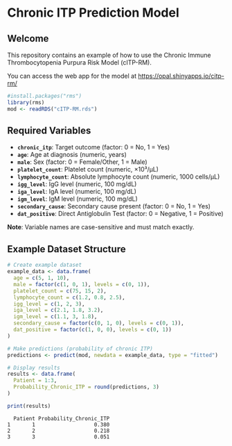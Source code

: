 # Chronic ITP Prediction Model


## Welcome

This repository contains an example of how to use the Chronic Immune
Thrombocytopenia Purpura Risk Model (cITP-RM).

You can access the web app for the model at <a href="https://opal.shinyapps.io/citp-rm/" target="_blank">https://opal.shinyapps.io/citp-rm/</a>

``` r
#install.packages("rms")
library(rms)
mod <- readRDS("cITP-RM.rds")
```

## Required Variables

-   **`chronic_itp`**: Target outcome (factor: 0 = No, 1 = Yes)
-   **`age`**: Age at diagnosis (numeric, years)
-   **`male`**: Sex (factor: 0 = Female/Other, 1 = Male)
-   **`platelet_count`**: Platelet count (numeric, ×10³/μL)
-   **`lymphocyte_count`**: Absolute lymphocyte count (numeric, 1000
    cells/μL)
-   **`igg_level`**: IgG level (numeric, 100 mg/dL)
-   **`iga_level`**: IgA level (numeric, 100 mg/dL)
-   **`igm_level`**: IgM level (numeric, 100 mg/dL)
-   **`secondary_cause`**: Secondary cause present (factor: 0 = No, 1 =
    Yes)
-   **`dat_positive`**: Direct Antiglobulin Test (factor: 0 = Negative,
    1 = Positive)

**Note**: Variable names are case-sensitive and must match exactly.

## Example Dataset Structure

``` r
# Create example dataset
example_data <- data.frame(
  age = c(5, 1, 10),
  male = factor(c(1, 0, 1), levels = c(0, 1)),
  platelet_count = c(75, 15, 2),
  lymphocyte_count = c(1.2, 0.8, 2.5),
  igg_level = c(1, 2, 3),
  iga_level = c(2.1, 1.8, 3.2),
  igm_level = c(1.1, 3, 1.8),
  secondary_cause = factor(c(0, 1, 0), levels = c(0, 1)),
  dat_positive = factor(c(1, 0, 0), levels = c(0, 1))
)

# Make predictions (probability of chronic ITP)
predictions <- predict(mod, newdata = example_data, type = "fitted")

# Display results
results <- data.frame(
  Patient = 1:3,
  Probability_Chronic_ITP = round(predictions, 3)
)

print(results)
```

      Patient Probability_Chronic_ITP
    1       1                   0.380
    2       2                   0.218
    3       3                   0.051



